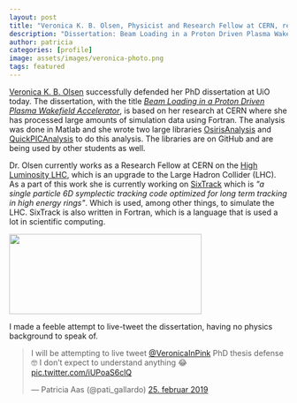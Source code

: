 ```yaml
---
layout: post
title: "Veronica K. B. Olsen, Physicist and Research Fellow at CERN, receives her PhD at UiO"
description: "Dissertation: Beam Loading in a Proton Driven Plasma Wakefield Accelerator "
author: patricia
categories: [profile]
image: assets/images/veronica-photo.png
tags: featured
---
```


[Veronica K. B. Olsen][1] successfully defended her PhD dissertation at UiO today. The dissertation, with the title [_Beam Loading in a Proton Driven Plasma Wakefield Accelerator_][2], is based on her research at CERN where she has processed large amounts of simulation data using Fortran. The analysis was done in Matlab and she wrote two large libraries [OsirisAnalysis][4] and [QuickPICAnalysis][5] to do this analysis. The libraries are on GitHub and are being used by other students as well.

Dr. Olsen currently works as a Research Fellow at CERN on the [High Luminosity LHC][3], which is an upgrade to the Large Hadron Collider (LHC). As a part of this work she is currently working on [SixTrack][6] which is _"a single particle 6D symplectic tracking code optimized for long term tracking in high energy rings"_. Which is used, among other things, to simulate the LHC. SixTrack is also written in Fortran, which is a language that is used a lot in scientific computing.

<img src="/assets/images/veronica-phd.jpeg" alt=""  width="348" height="145">

I made a feeble attempt to live-tweet the dissertation, having no physics background to speak of.

<blockquote class="twitter-tweet" data-lang="no"><p lang="en" dir="ltr">I will be attempting to live tweet <a href="https://twitter.com/VeronicaInPink?ref_src=twsrc%5Etfw">@VeronicaInPink</a> PhD thesis defense 🤓 I don’t expect to understand anything 😂 <a href="https://t.co/iUPoaS6clQ">pic.twitter.com/iUPoaS6clQ</a></p>&mdash; Patricia Aas (@pati_gallardo) <a href="https://twitter.com/pati_gallardo/status/1100004594330013696?ref_src=twsrc%5Etfw">25. februar 2019</a></blockquote>
<script async src="https://platform.twitter.com/widgets.js" charset="utf-8"></script>

[1]: http://vkbo.net/
[2]: https://www.duo.uio.no/handle/10852/66865
[3]: http://hilumilhc.web.cern.ch/
[4]: https://github.com/vkbo/OsirisAnalysis
[5]: https://github.com/vkbo/QuickPICAnalysis
[6]: https://github.com/vkbo/SixTrack
